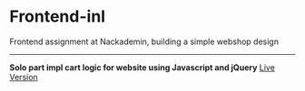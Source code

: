 # Frontend-inl

Frontend assignment at Nackademin, building a simple webshop design

<hr />
<strong>Solo part impl cart logic for website using Javascript and jQuery</strong>
<a href="https://stalwart-trifle-6eaafc.netlify.app/">Live Version</a>
